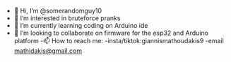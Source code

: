 - 👋 Hi, I’m @somerandomguy10
- 👀 I’m interested in bruteforce pranks
- 🌱 I’m currently learning coding on Arduino ide
- 💞️ I’m looking to collaborate on firmware for the esp32 and Arduino platform
-📫 How to reach me:
-insta/tiktok:giannismathoudakis9
-email mathidakis@gmail.com

<!---
somerandomguy10/somerandomguy10 is a ✨ special ✨ repository because its `README.md` (this file) appears on your GitHub profile.
You can click the Preview link to take a look at your changes.
--->
